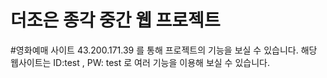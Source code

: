 # 더조은 종각 중간 웹 프로젝트
#영화예매 사이트
43.200.171.39 를 통해 프로젝트의 기능을 보실 수 있습니다.
해당 웹사이트는 ID:test , PW: test 로 여러 기능을 이용해 보실 수 있습니다.
